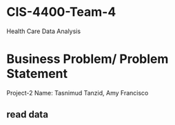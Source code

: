 # CIS-4400-Team-4
Health Care Data Analysis

# Business Problem/ Problem Statement

Project-2 
Name: Tasnimud Tanzid, Amy Francisco
## read data
